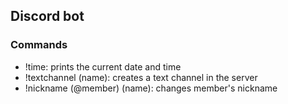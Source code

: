 ## Discord bot

### Commands

- !time: prints the current date and time
- !textchannel (name): creates a text channel in the server
- !nickname (@member) (name): changes member's nickname  
